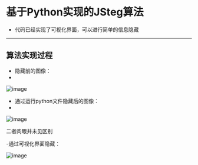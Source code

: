 # 基于Python实现的JSteg算法
- 代码已经实现了可视化界面，可以进行简单的信息隐藏
---
## 算法实现过程
- 隐藏前的图像：
- 
![image](https://github.com/Zoiwen/IMHidden/assets/53426375/5dfbabf7-d58b-4ea2-a88b-e4706b67e779)

- 通过运行python文件隐藏后的图像：
- 
![image](https://github.com/Zoiwen/IMHidden/assets/53426375/f2e93f4b-3e08-4cfc-b445-1e4b2841589b)

二者肉眼并未见区别

-通过可视化界面隐藏：

![image](https://github.com/Zoiwen/IMHidden/assets/53426375/3969b48a-864f-43fc-b865-77b49184e43a)
